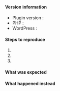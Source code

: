 <!--
Thanks for contributing !

Please note:
- These comments won't show up when you submit your issue.
- Please choose a descriptive title, ex. : "When I add a layout, it doesn't show up".
- Try to provide as many details as possible on the below list.
- If requesting a new feature, please explain why you'd like to see it added.
-->

#### Version information

* Plugin version :
* PHP : 
* WordPress : 

#### Steps to reproduce

1. 
2. 
3. 

#### What was expected


#### What happened instead
